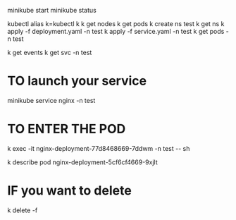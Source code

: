 minikube start
minikube status

kubectl
alias k=kubectl
k
k get nodes
k get pods
k create ns test
k get ns
k apply -f deployment.yaml -n test
k apply -f service.yaml -n test
k get pods -n test

k get events
k get svc -n test

# TO launch your service
minikube service nginx -n test

# TO ENTER THE POD

k exec -it nginx-deployment-77d8468669-7ddwm -n test -- sh


k describe pod nginx-deployment-5cf6cf4669-9xjlt

# IF you want to delete

k delete -f